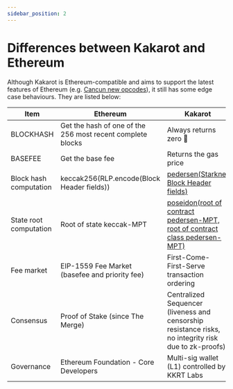 ```yaml
---
sidebar_position: 2
---
```


# Differences between Kakarot and Ethereum

Although Kakarot is Ethereum-compatible and aims to support the latest features of Ethereum (e.g. [Cancun new opcodes](https://blog.ethereum.org/2024/01/10/goerli-dencun-announcement)), it still has some edge case behaviours. They are listed below:

| Item                   | Ethereum                                                   | Kakarot                                                                                                                                                                               |
| ---------------------- | ---------------------------------------------------------- | ------------------------------------------------------------------------------------------------------------------------------------------------------------------------------------- |
| BLOCKHASH              | Get the hash of one of the 256 most recent complete blocks | Always returns zero 🚧                                                                                                                                                                |
| BASEFEE                | Get the base fee                                           | Returns the gas price                                                                                                                                                                 |
| Block hash computation | keccak256(RLP.encode(Block Header fields))                 | [pedersen(Starknet Block Header fields)](https://docs.starknet.io/documentation/architecture_and_concepts/Network_Architecture/header/)                                               |
| State root computation | Root of state keccak-MPT                                   | [poseidon(root of contract pedersen-MPT, root of contract class pedersen-MPT)](https://docs.starknet.io/documentation/architecture_and_concepts/Network_Architecture/starknet-state/) |
| Fee market             | EIP-1559 Fee Market (basefee and priority fee)             | First-Come-First-Serve transaction ordering                                                                                                                                           |
| Consensus              | Proof of Stake (since The Merge)                           | Centralized Sequencer (liveness and censorship resistance risks, no integrity risk due to zk-proofs)                                                                                  |
| Governance             | Ethereum Foundation - Core Developers                      | Multi-sig wallet (L1) controlled by KKRT Labs                                                                                                                                         |
